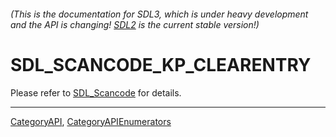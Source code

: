 ###### (This is the documentation for SDL3, which is under heavy development and the API is changing! [SDL2](https://wiki.libsdl.org/SDL2/) is the current stable version!)
# SDL_SCANCODE_KP_CLEARENTRY

Please refer to [SDL_Scancode](SDL_Scancode) for details.

----
[CategoryAPI](CategoryAPI), [CategoryAPIEnumerators](CategoryAPIEnumerators)

